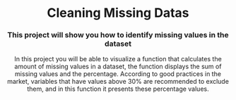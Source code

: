 <h1 align="center"> Cleaning Missing Datas</h1>
<h3 align="center">This project will show you how to identify missing values in the dataset</h3>

<p align="center"> In this project you will be able to visualize a function that calculates the amount of missing values in a dataset, the function displays the sum of missing values and the percentage. According to good practices in the market, variables that have values above 30% are recommended to exclude them, and in this function it presents these percentage values.</p>

<br>

<p align="center>For a better view, enter the file 'cleaningMissingDatas' and satisfy your curiosity</p>
